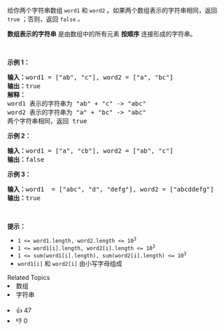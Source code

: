 <p>给你两个字符串数组 <code>word1</code> 和 <code>word2</code> 。如果两个数组表示的字符串相同，返回<em> </em><code>true</code><em> </em>；否则，返回 <code>false</code><em> 。</em></p>

<p><strong>数组表示的字符串</strong>&nbsp;是由数组中的所有元素 <strong>按顺序</strong> 连接形成的字符串。</p>

<p>&nbsp;</p>

<p><strong>示例 1：</strong></p>

<pre>
<strong>输入：</strong>word1 = ["ab", "c"], word2 = ["a", "bc"]
<strong>输出：</strong>true
<strong>解释：</strong>
word1 表示的字符串为 "ab" + "c" -&gt; "abc"
word2 表示的字符串为 "a" + "bc" -&gt; "abc"
两个字符串相同，返回 true</pre>

<p><strong>示例 2：</strong></p>

<pre>
<strong>输入：</strong>word1 = ["a", "cb"], word2 = ["ab", "c"]
<strong>输出：</strong>false
</pre>

<p><strong>示例 3：</strong></p>

<pre>
<strong>输入：</strong>word1  = ["abc", "d", "defg"], word2 = ["abcddefg"]
<strong>输出：</strong>true
</pre>

<p>&nbsp;</p>

<p><strong>提示：</strong></p>

<ul> 
 <li><code>1 &lt;= word1.length, word2.length &lt;= 10<sup>3</sup></code></li> 
 <li><code>1 &lt;= word1[i].length, word2[i].length &lt;= 10<sup>3</sup></code></li> 
 <li><code>1 &lt;= sum(word1[i].length), sum(word2[i].length) &lt;= 10<sup>3</sup></code></li> 
 <li><code>word1[i]</code> 和 <code>word2[i]</code> 由小写字母组成</li> 
</ul>

<div><div>Related Topics</div><div><li>数组</li><li>字符串</li></div></div><br><div><li>👍 47</li><li>👎 0</li></div>